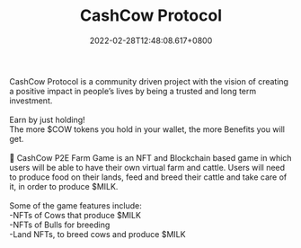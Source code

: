 ﻿---
title: "CashCow Protocol"
description: "Everybody needs a CashCow"
lead: "Everybody needs a CashCow"
date: 2022-02-28T12:48:08.617+0800
lastmod: 2022-02-28T12:48:08.617+0800
draft: false
featuredImage: ["100_cashcow-protocol.png"]
score: "157"
status: "Development"
blockchain: ["Binance"]
nft_support: "Yes"
free_to_play: "Crypto"
play_to_earn: ["NFT","Crypto"]
website: "https://cashcowprotocol.com/?utm_source=PlayToEarn.net&utm_medium=organic&utm_campaign=gamepage"
twitter: "https://twitter.com/CashCowProtocol"
discord: "https://discord.com/invite/3kFU9vCjs7"
telegram: "https://t.me/cashcowprotocol"
github: 
youtube: "https://www.youtube.com/channel/UCEBntF3H91-Wp-NvRTa08FQ"
twitch: 
facebook: "https://www.facebook.com/cashcowprotocol/"
instagram: "https://www.instagram.com/cashcowprotocol/"
reddit: 
medium: "https://cashcowprotocol.medium.com/"
steam: 
gitbook: "https://cashcowprotocol.gitbook.io/cashcow-protocol/"
googleplay: 
appstore: 

  
    
categories: ["games"]
games: ["Breeding","Collectible","DeFi"]
toc: false
pinned: false
weight: 
---
CashCow Protocol is a community driven project with the vision of creating a positive impact in people’s lives by being a trusted and long term investment. <br> <br> Earn by just holding!<br> The more $COW tokens you hold in your wallet, the more Benefits you will get.<br> <br> 🐄 CashCow P2E Farm Game is an NFT and Blockchain based game in which users will be able to have their own virtual farm and cattle. Users will need to produce food on their lands, feed and breed their cattle and take care of it, in order to produce $MILK.<br> <br> Some of the game features include:<br> -NFTs of Cows that produce $MILK <br> -NFTs of Bulls for breeding <br> -Land NFTs, to breed cows and produce $MILK